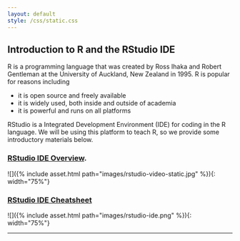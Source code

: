 ```yaml
---
layout: default
style: /css/static.css
---
```


## Introduction to R and the RStudio IDE

R is a programming language that was created by Ross Ihaka and Robert Gentleman at the University of Auckland, New Zealand in 1995.  R is popular for reasons including 

- it is open source and freely available
- it is widely used, both inside and outside of academia
- it is powerful and runs on all platforms


RStudio is a Integrated Development Environment (IDE) for coding in the R language. 
We will be using this platform to teach R, so we provide some introductory materials below. 

### [RStudio IDE Overview](https://fast.wistia.net/embed/iframe/520zbd3tij?videoFoam=true).

![]({% include asset.html path="images/rstudio-video-static.jpg" %}){: width="75%"} 

### [RStudio IDE Cheatsheet](https://github.com/rstudio/cheatsheets/raw/master/rstudio-ide.pdf)

![]({% include asset.html path="images/rstudio-ide.png" %}){: width="75%"} 

---

